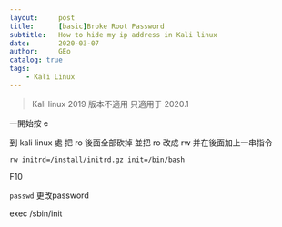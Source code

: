 ```yaml
---
layout:     post
title:      [basic]Broke Root Password   
subtitle:   How to hide my ip address in Kali linux
date:       2020-03-07
author:     GEo
catalog: true
tags:
    - Kali Linux
---
```


> Kali linux 2019 版本不適用
> 只適用于 2020.1

一開始按 e 

到 kali linux 處 把 ro 後面全部砍掉 並把 ro 改成 rw 并在後面加上一串指令

```
rw initrd=/install/initrd.gz init=/bin/bash
```

F10 

```passwd``` 更改password 

exec /sbin/init

